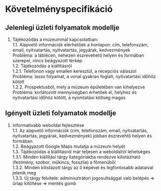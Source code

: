 # Követelményspecifikáció

## Jelenlegi üzleti folyamatok modellje
1. Tájékozódás a múzeummal kapcsolatban:  
1.1. Alapvető információk elérhetőek a honlapon: cím, telefonszám, email, nyitvatartás, nyitvatartás, jegyárak, kedvezmények  
Probléma: a láblécen, nehezen észrevehető helyen és formában szerepel, nincs beágyazott térkép   
1.2. Tájékozódás a kiállításról  
1.2.1. Telefonon vagy emailen keresztül, a recepciós válaszol  
Probléma: lassú folyamat, a vonal gyakran foglalt, nyitvatartási időhöz kötött  
1.2.2. Prospektusból, mely a múzeum épületében van kihelyezve  
Probléma: korlátozott mennyiségben érhetőek el, helyhez és nyitvatartási időhöz kötött, a nyomtatási költség magas

## Igényelt üzleti folyamatok modellje
1. Informatívabb weboldal fejlesztése  
1.1. Az alapvető információk (cím, telefonszám, email, nyitvatartás, nyitvatartás, jegyárak, kedvezmények) jobban észrevehtő helyen és formában  
1.2. Beágyazott Google Maps mutatja a múzeum helyét  
1.3. Tájékozódás a kiállításról már teljesen a weboldalról lehetséges  
1.3.1. Minden kiállítási tárgy kategóriákba rendezve kilistázható (festmény, szobor, műkincs, fosszlia) a főmenüből  
1.3.2. Minden kilistázott tárgy az ő képével és legfontosabb adataival jelenik meg  
1.3.3. Új tárgy felvitele: adminisztrátori jogosultsággal való belépés => űrlap kitöltése => mentés gomb